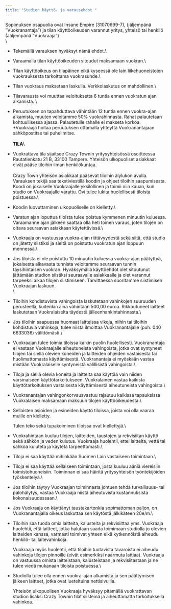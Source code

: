 ```yaml
---
title: "Studion käyttö- ja varausehdot "
---
```

Sopimuksen osapuolia ovat Insane Empire (31070699-7), (jäljempänä ”Vuokranantaja”) ja tilan käyttöoikeuden varannut yritys, yhteisö tai henkilö (Jäljempänä ”Vuokraaja”)\
\

* Tekemällä varauksen hyväksyt nämä ehdot.\
* Varaamalla tilan käyttöoikeuden sitoudut maksamaan vuokran.\
* Tilan käyttöoikeus on tilapäinen eikä kyseessä ole lain liikehuoneistojen vuokrauksesta tarkoittama vuokrasuhde.\
* Tilan vuokraus maksetaan laskulla. Verkkolaskutus on mahdollinen.\
* Tilavarausta voi muuttaa veloituksetta 6 tuntia ennen vuokratun ajan alkamista. \
* Peruutuksen on tapahduttava vähintään 12 tuntia ennen vuokra-ajan alkamista, muuten veloitamme 50% vuokrahinnasta. Rahat palautetaan kohtuullisessa ajassa. Palautetulle rahalle ei makseta korkoa.\
  *Vuokraaja hoitaa peruutuksen ottamalla yhteyttä Vuokranantajaan sähköpostitse tai puhelimitse.\
  \
  **TILA**\
* Vuokrattava tila sijaitsee Crazy Townin yritysyhteisössä osoitteessa Rautatienkatu 21 B, 33100 Tampere. Yhteisön ulkopuoliset asiakkaat eivät pääse tiloihin ilman henkilökuntaa. \
  \
  Crazy Town yhteisön asiakkaat pääsevät tiloihin älylukon avulla. Varauksen tekijä saa tekstiviestillä koodin ja ohjeet tiloihin saapumisesta. Koodi on jokaiselle Vuokraajalle yksilöllinen ja toimii niin kauan, kun studio on Vuokraajalle varattu. Ovi tulee lukita huolellisesti tiloista poistuessa.\
* Koodin luovuttaminen ulkopuoliselle on kielletty.\
* Varatun ajan loputtua tiloista tulee poistua kymmenen minuutin kuluessa. Varaamanne ajan jälkeen saattaa olla heti toinen varaus, joten tilojen on oltava seuraavan asiakkaan käytettävissä.\
* Vuokraaja on vastuussa vuokra-ajan riittävyydestä sekä siitä, että studio on jätetty siistiksi ja sieltä on poistuttu vuokratun ajan loppuun mennessä.\
* Jos tiloista ei ole poistuttu 10 minuutin kuluessa vuokra-ajan päätyttyä, jokaisesta alkavasta tunnista veloitamme seuraavan tunnin täysihintaisen vuokran. Hyväksymällä käyttöehdot olet sitoutunut jättämään studion siistiksi seuraavalle asiakkaalle ja olet varannut tarpeeksi aikaa tilojen siistimiseen. Tarvittaessa suoritamme siistimisen Vuokraajan laskuun.\
  \
* Tiloihin kohdistuvista vahingoista laskutetaan vahinkojen suuruuden perusteella, kuitenkin aina vähintään 500,00 euroa. Rikkoutuneet laitteet laskutetaan Vuokralaiselta täydestä jälleenhankintahinnasta.\
* Jos tiloihin saapuessa huomaat laitteissa vikoja, niihin tai tiloihin kohdistuvia vahinkoja, tulee niistä ilmoittaa Vuokranantajalle (puh. 040 6633036) välittömästi.\
* Vuokraajan tulee toimia tiloissa kaikin puolin huolellisesti. Vuokranantaja ei vastaan Vuokraajalle aiheutuneista vahingoista, jotka ovat syntyneet tilojen tai siellä olevien koneiden ja laitteiden ohjeiden vastaisesta tai huolimattomasta käyttämisestä. Vuokranantaja ei myöskään vastaa mistään Vuokralaiselle syntyneistä välillisistä vahingoista.\
* Tiloja ja siellä olevia koneita ja laitteita saa käyttää vain niiden varsinaiseen käyttötarkoitukseen. Vuokralainen vastaa kaikista käyttötarkoituksen vastaisesta käyttämisestä aiheutuneista vahingoista.\
* Vuokranantajan vahingonkorvausvastuu rajautuu kaikissa tapauksissa Vuokralaisen maksamaan maksuun tilojen käyttöoikeudesta.\
* Sellaisten asioiden ja esineiden käyttö tiloissa, joista voi olla vaaraa muille on kielletty.

  Tulen teko sekä tupakoiminen tiloissa ovat kiellettyjä.\
* Vuokrahintaan kuuluu tilojen, laitteiden, taustojen ja rekvisiitan käyttö sekä sähkön ja veden kulutus. Vuokraaja huolehtii, ettei laitteita, vettä tai sähköä kuluteta ja käytetä tarpeettomasti.\
* Tiloja ei saa käyttää mihinkään Suomen Lain vastaiseen toimintaan.\
* Tiloja ei saa käyttää sellaiseen toimintaan, josta kuuluu ääniä viereisiin toimistohuoneisiin. Toiminnan ei saa häiritä yritysyhteisön työntekijöiden työskentelyä.\
* Jos tiloihin täytyy Vuokraajan toiminnasta johtuen tehdä turvallisuus- tai palohälytys, vastaa Vuokraaja niistä aiheutuvista kustannuksista kokonaisuudessaan.\
* Jos Vuokraaja on käyttänyt taustakartonkia sopimattoman paljon, on Vuokranantajalla oikeus laskuttaa sen käytöstä jälkikäteen 20e/m.\
* Tiloihin saa tuoda omia laitteita, kalusteita ja rekvisiittaa yms. Vuokraaja huolehtii, että laitteet, jotka halutaan saada toimimaan studiolla jo olevien laitteiden kanssa, varmasti toimivat yhteen eikä kytkennöistä aiheudu henkilö- tai laitevahinkoja. 

  Vuokraaja myös huolehtii, että tiloihin tuotavista tavaroista ei aiheudu vahinkoja tilojen pinnoille (eivät esimerkiksi naarmuta lattiaa). Vuokraaja on vastuussa omista laitteistaan, kalusteistaan ja rekvisiitastaan ja ne tulee viedä mukanaan tiloista poistuessa.\
* Studiolla tulee olla ennen vuokra-ajan alkamista ja sen päättymisen jälkeen laitteet, jotka ovat lueteltuina nettisivuilla.

  Yhteisön ulkopuolisen Vuokraaja hyväksyy pitämällä vuokrattavan studion lisäksi Crazy Townin tilat siisteinä ja aiheuttamatta tarkoituksella vahinkoa.